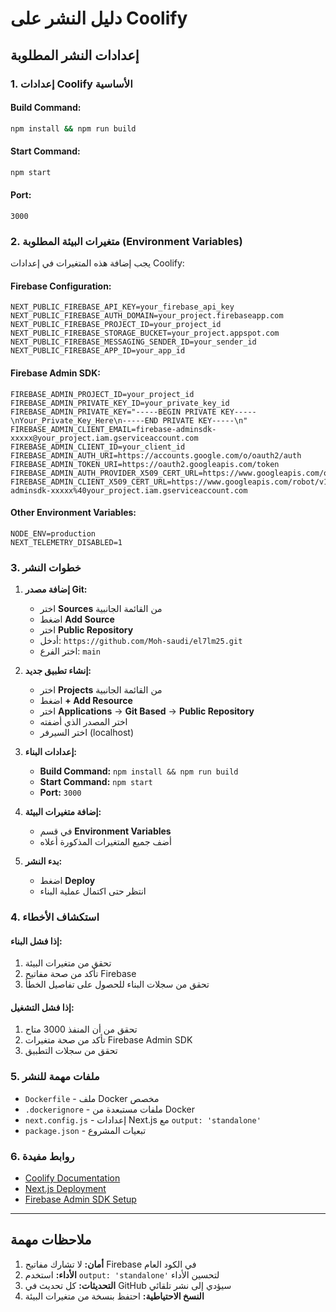 # دليل النشر على Coolify

## إعدادات النشر المطلوبة

### 1. إعدادات Coolify الأساسية

#### Build Command:
```bash
npm install && npm run build
```

#### Start Command:
```bash
npm start
```

#### Port:
```
3000
```

### 2. متغيرات البيئة المطلوبة (Environment Variables)

يجب إضافة هذه المتغيرات في إعدادات Coolify:

#### Firebase Configuration:
```
NEXT_PUBLIC_FIREBASE_API_KEY=your_firebase_api_key
NEXT_PUBLIC_FIREBASE_AUTH_DOMAIN=your_project.firebaseapp.com
NEXT_PUBLIC_FIREBASE_PROJECT_ID=your_project_id
NEXT_PUBLIC_FIREBASE_STORAGE_BUCKET=your_project.appspot.com
NEXT_PUBLIC_FIREBASE_MESSAGING_SENDER_ID=your_sender_id
NEXT_PUBLIC_FIREBASE_APP_ID=your_app_id
```

#### Firebase Admin SDK:
```
FIREBASE_ADMIN_PROJECT_ID=your_project_id
FIREBASE_ADMIN_PRIVATE_KEY_ID=your_private_key_id
FIREBASE_ADMIN_PRIVATE_KEY="-----BEGIN PRIVATE KEY-----\nYour_Private_Key_Here\n-----END PRIVATE KEY-----\n"
FIREBASE_ADMIN_CLIENT_EMAIL=firebase-adminsdk-xxxxx@your_project.iam.gserviceaccount.com
FIREBASE_ADMIN_CLIENT_ID=your_client_id
FIREBASE_ADMIN_AUTH_URI=https://accounts.google.com/o/oauth2/auth
FIREBASE_ADMIN_TOKEN_URI=https://oauth2.googleapis.com/token
FIREBASE_ADMIN_AUTH_PROVIDER_X509_CERT_URL=https://www.googleapis.com/oauth2/v1/certs
FIREBASE_ADMIN_CLIENT_X509_CERT_URL=https://www.googleapis.com/robot/v1/metadata/x509/firebase-adminsdk-xxxxx%40your_project.iam.gserviceaccount.com
```

#### Other Environment Variables:
```
NODE_ENV=production
NEXT_TELEMETRY_DISABLED=1
```

### 3. خطوات النشر

1. **إضافة مصدر Git:**
   - اختر **Sources** من القائمة الجانبية
   - اضغط **Add Source**
   - اختر **Public Repository**
   - أدخل: `https://github.com/Moh-saudi/el7lm25.git`
   - اختر الفرع: `main`

2. **إنشاء تطبيق جديد:**
   - اختر **Projects** من القائمة الجانبية
   - اضغط **+ Add Resource**
   - اختر **Applications** → **Git Based** → **Public Repository**
   - اختر المصدر الذي أضفته
   - اختر السيرفر (localhost)

3. **إعدادات البناء:**
   - **Build Command:** `npm install && npm run build`
   - **Start Command:** `npm start`
   - **Port:** `3000`

4. **إضافة متغيرات البيئة:**
   - في قسم **Environment Variables**
   - أضف جميع المتغيرات المذكورة أعلاه

5. **بدء النشر:**
   - اضغط **Deploy**
   - انتظر حتى اكتمال عملية البناء

### 4. استكشاف الأخطاء

#### إذا فشل البناء:
1. تحقق من متغيرات البيئة
2. تأكد من صحة مفاتيح Firebase
3. تحقق من سجلات البناء للحصول على تفاصيل الخطأ

#### إذا فشل التشغيل:
1. تحقق من أن المنفذ 3000 متاح
2. تأكد من صحة متغيرات Firebase Admin SDK
3. تحقق من سجلات التطبيق

### 5. ملفات مهمة للنشر

- `Dockerfile` - ملف Docker مخصص
- `.dockerignore` - ملفات مستبعدة من Docker
- `next.config.js` - إعدادات Next.js مع `output: 'standalone'`
- `package.json` - تبعيات المشروع

### 6. روابط مفيدة

- [Coolify Documentation](https://coolify.io/docs)
- [Next.js Deployment](https://nextjs.org/docs/deployment)
- [Firebase Admin SDK Setup](https://firebase.google.com/docs/admin/setup)

---

## ملاحظات مهمة

1. **أمان:** لا تشارك مفاتيح Firebase في الكود العام
2. **الأداء:** استخدم `output: 'standalone'` لتحسين الأداء
3. **التحديثات:** كل تحديث في GitHub سيؤدي إلى نشر تلقائي
4. **النسخ الاحتياطية:** احتفظ بنسخة من متغيرات البيئة 